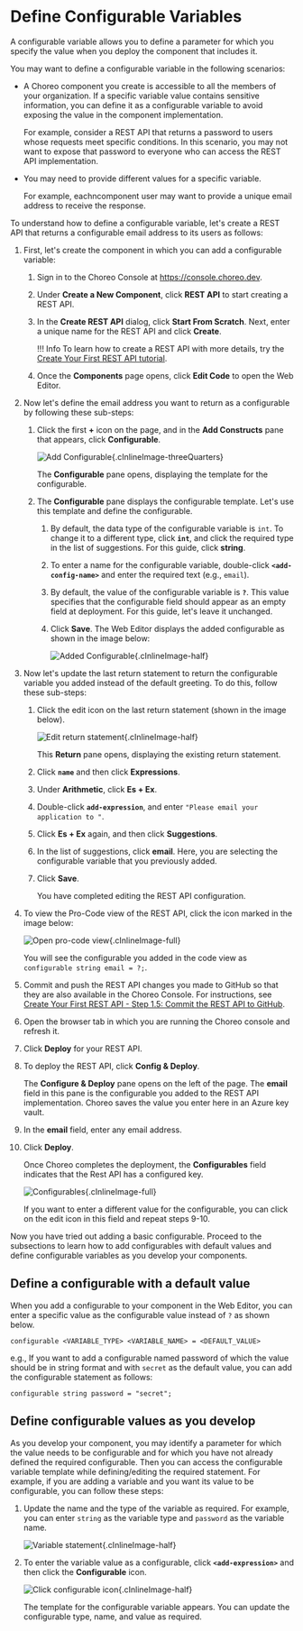 # Define Configurable Variables

A configurable variable allows you to define a parameter for which you specify the value when you deploy the component that includes it.

You may want to define a configurable variable in the following scenarios:

- A Choreo component you create is accessible to all the members of your organization. If a specific variable value contains sensitive information, you can define it as a configurable variable to avoid exposing the value in the component implementation.<br/>

    For example, consider a REST API that returns a password to users whose requests meet specific conditions. In this scenario, you may not want to expose that password to everyone who can access the REST API implementation.

- You may need to provide different values for a specific variable.

    For example, eachncomponent user may want to provide a unique email address to receive the response.


To understand how to define a configurable variable, let's  create a REST API that returns a configurable email address to its users  as follows:

1. First, let's create the component in which you can add a configurable variable:

    1. Sign in to the Choreo Console at https://console.choreo.dev.

    2. Under **Create a New Component**, click **REST API** to start creating a REST API.
   
    3. In the **Create REST API** dialog, click **Start From Scratch**. Next, enter a unique name for the REST API and click **Create**.
   
        !!! Info
            To learn how to create a REST API with more details, try the [Create Your First REST API tutorial](../tutorials/create-your-first-rest-api.md).

    4. Once the **Components** page opens, click **Edit Code** to open the Web Editor.

2. Now let's define the email address you want to return as a configurable by following these sub-steps:

    1. Click the first **+** icon on the page, and in the **Add Constructs** pane that appears, click **Configurable**.
   
        ![Add Configurable](../assets/img/configurables/add-configurable.png){.cInlineImage-threeQuarters}
   
        The **Configurable** pane opens, displaying the template for the configurable.
    
    2. The **Configurable** pane displays the configurable template. Let's use this template and define the configurable.
   
        1. By default, the data type of the configurable variable is `int`. To change it to a different type, click **`int`**, and click the required type in the list of suggestions. For this guide, click **string**.
       
        2. To enter a name for the configurable variable, double-click **`<add-config-name>`** and enter the required text (e.g., `email`).
       
        3. By default, the value of the configurable variable is **`?`**. This value specifies that the configurable field should appear as an empty field at deployment. For this guide, let's leave it unchanged.

        4. Click **Save**. The Web Editor displays the added configurable as shown in the image below:

            ![Added Configurable](../assets/img/configurables/added-configurable.png){.cInlineImage-half}
   
3. Now let's update the last return statement to return the configurable variable you added instead of the default greeting. To do this, follow these sub-steps:

    1. Click the edit icon on the last return statement (shown in the image below).

        ![Edit return statement](../assets/img/configurables/edit-return-statement.png){.cInlineImage-half}

        This **Return** pane opens, displaying the existing return statement.

    2. Click **`name`** and then click **Expressions**.
   
    3. Under **Arithmetic**, click **Es + Ex**.
   
    4. Double-click **`add-expression`**, and enter `"Please email your application to "`.
   
    5. Click **Es + Ex** again, and then click **Suggestions**.
   
    6. In the list of suggestions, click **email**. Here, you are selecting the configurable variable that you previously added.

    7. Click **Save**.
   
        You have completed editing the REST API configuration.

4. To view the Pro-Code view of the REST API, click the icon marked in the image below:

    ![Open pro-code view](../assets/img/configurables/open-code-view.png){.cInlineImage-full}

    You will see the configurable you added in the code view as `configurable string email = ?;`.

5. Commit and push the REST API changes you made to GitHub so that they are also available in the Choreo Console. For instructions, see [Create Your First REST API - Step 1.5: Commit the REST API to GitHub](../tutorials/create-your-first-rest-api.md#step-15-commit-the-rest-api-to-github).

6. Open the browser tab in which you are running the Choreo console and refresh it.

7. Click **Deploy** for your REST API.

8. To deploy the REST API, click **Config & Deploy**. 

    The **Configure & Deploy** pane opens on the left of the page. The **email** field in this pane is the configurable you added to the REST API implementation. Choreo saves the value you enter here in an Azure key vault.

9. In the **email** field, enter any email address.

10. Click **Deploy**.

     Once Choreo completes the deployment, the **Configurables** field indicates that the Rest API has a configured key.

      ![Configurables](../assets/img/configurables/configurables.png){.cInlineImage-full}

      If you want to enter a different value for the configurable, you can click on the edit icon in this field and repeat steps 9-10.

Now you have tried out adding a basic configurable. Proceed to the subsections to learn how to add configurables with default values and define configurable variables as you develop your components.

## Define a configurable with a default value

When you add a configurable to your component in the Web Editor, you can enter a specific value as the configurable value instead of `?` as shown below.

```
configurable <VARIABLE_TYPE> <VARIABLE_NAME> = <DEFAULT_VALUE>
```
e.g., If you want to add a configurable named password of which the value should be in string format and with `secret` as the default value, you can add the configurable statement as follows:

```
configurable string password = "secret";
```

## Define configurable values as you develop

As you develop your component, you may identify a parameter for which the value needs to be configurable and for which you have not already defined the required configurable. Then you can access the configurable variable template while defining/editing the required statement. For example, if you are adding a variable and you want its value to be configurable, you can follow these steps:

1. Update the name and the type of the variable as required. For example, you can enter `string` as the variable type and `password` as the variable name.

    ![Variable statement](../assets/img/configurables/variable-statement.png){.cInlineImage-half}

2. To enter the variable value as a configurable, click **`<add-expression>`** and then click the **Configurable** icon.

    ![Click configurable icon](../assets/img/configurables/click-confiurable-icon.gif){.cInlineImage-half}

    The template for the configurable variable appears. You can update the configurable type, name, and value as required.